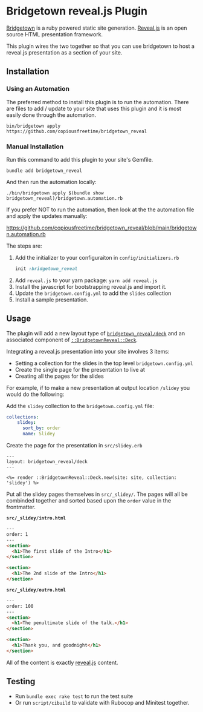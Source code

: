 # Bridgetown reveal.js Plugin

[Bridgetown](https://www.bridgetownrb.com) is a ruby powered static site
generation. [Reveal.js](https://revealjs.com) is an open source HTML
presentation framework.

This plugin wires the two together so that you can use bridgetown to host a
reveal.js presentation as a section of your site.

## Installation

### Using an Automation

The preferred method to install this plugin is to run the automation. There
are files to add / update to your site that uses this plugin and it is most
easily done through the automation.

```shell
bin/bridgetown apply https://github.com/copiousfreetime/bridgetown_reveal
```

### Manual Installation

Run this command to add this plugin to your site's Gemfile.

```shell
bundle add bridgetown_reveal
```

And then run the automation locally:

```shell
./bin/bridgetown apply $(bundle show bridgetown_reveal)/bridgetown.automation.rb
```

If you prefer NOT to run the automation, then look at the the automation file
and apply the updates manually:

<https://github.com/copiousfreetime/bridgetown_reveal/blob/main/bridgetown.automation.rb>

The steps are:

1. Add the initializer to your configuraiton in `config/initializers.rb`
    ```ruby
    init :bridgetown_reveal
    ```
2. Add `reveal.js` to your yarn package: `yarn add reveal.js`
2. Install the javascript for bootstrapping reveal.js and import it.
3. Update the `bridgetown.config.yml` to add the `slides` collection
4. Install a sample presentation.

## Usage

The plugin will add a new layout type of [`bridgetown_reveal/deck`](./layouts/bridgetown_reveal/deck.erb) and an
associated component of [`::BridgetownReveal::Deck`](./components/bridgetown_reveal/deck.rb).

Integrating a reveal.js presentation into your site involves 3 items:

- Setting a collection for the slides in the top level `bridgetown.config.yml`
- Create the single page for the presentation to live at
- Creating all the pages for the slides

For example, if to make a new presentation at output location `/slidey` you
would do the following:

Add the `slidey` collection to the `bridgetown.config.yml` file:

```yaml
collections:
    slidey:
      sort_by: order
      name: Slidey
```

Create the page for the presentation in `src/slidey.erb`

```erb
---
layout: bridgetown_reveal/deck
---

<%= render ::BridgetownReveal::Deck.new(site: site, collection: 'slidey') %>
```

Put all the slidey pages themselves in `src/_slidey/`. The pages will all be
combinded together and sorted based upon the `order` value in the frontmatter.

**`src/_slidey/intro.html`**
```html
---
order: 1
---
<section>
  <h1>The first slide of the Intro</h1>
</section>

<section>
  <h1>The 2nd slide of the Intro</h1>
</section>
```

**`src/_slidey/outro.html`**
```html
---
order: 100
---
<section>
  <h1>The penultimate slide of the talk.</h1>
</section>

<section>
  <h1>Thank you, and goodnight</h1>
</section>
```

All of the content is exactly [reveal.js](https://revealjs.com) content.

## Testing

* Run `bundle exec rake test` to run the test suite
* Or run `script/cibuild` to validate with Rubocop and Minitest together.

